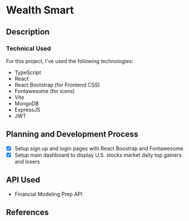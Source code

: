 # Wealth Smart

## Description

### Technical Used

For this project, I've used the following technologies:

- TypeScript
- React
- React Bootstrap (for Frontend CSS)
- Fontawesome (for icons)
- Vite
- MongoDB
- ExpressJS
- JWT

## Planning and Development Process

- [x] Setup sign up and login pages with React Boostrap and Fontawesome
- [x] Setup main dashboard to display U.S. stocks market daily top gainers and losers

## API Used

- Financial Modeling Prep API

## References
